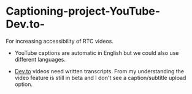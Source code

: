 # Captioning-project-YouTube-Dev.to-
For increasing accessibility of RTC videos. 

- YouTube captions are automatic in English but we could also use different languages.

- [Dev.to](https://dev.to/realtoughcandy) videos need written transcripts. From my understanding the video feature is still in beta and I don't see a caption/subtitle upload option.

